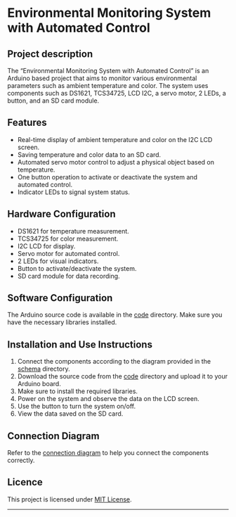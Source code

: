 # Environmental Monitoring System with Automated Control

## Project description

The “Environmental Monitoring System with Automated Control” is an Arduino based project that aims to monitor various environmental parameters such as ambient temperature and color. The system uses components such as DS1621, TCS34725, LCD I2C, a servo motor, 2 LEDs, a button, and an SD card module.

## Features

- Real-time display of ambient temperature and color on the I2C LCD screen.
- Saving temperature and color data to an SD card.
- Automated servo motor control to adjust a physical object based on temperature.
- One button operation to activate or deactivate the system and automated control.
- Indicator LEDs to signal system status.

## Hardware Configuration

- DS1621 for temperature measurement.
- TCS34725 for color measurement.
- I2C LCD for display.
- Servo motor for automated control.
- 2 LEDs for visual indicators.
- Button to activate/deactivate the system.
- SD card module for data recording.

## Software Configuration

The Arduino source code is available in the [code](code/) directory. Make sure you have the necessary libraries installed.

## Installation and Use Instructions

1. Connect the components according to the diagram provided in the [schema](schema/) directory.
2. Download the source code from the [code](code/) directory and upload it to your Arduino board.
3. Make sure to install the required libraries.
4. Power on the system and observe the data on the LCD screen.
5. Use the button to turn the system on/off.
6. View the data saved on the SD card.

## Connection Diagram

Refer to the [connection diagram](diagram/) to help you connect the components correctly.

## Licence

This project is licensed under [MIT License](LICENSE).

---
